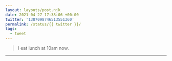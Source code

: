 ```yaml
---
layout: layouts/post.njk
date: 2021-04-27 17:38:06 +00:00
twitter: '1387098746513551360'
permalink: /status/{{ twitter }}/
tags: 
  - tweet
---
```


> I eat lunch at 10am now.

---
